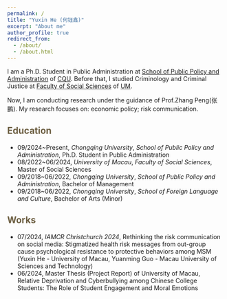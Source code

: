 ```yaml
---
permalink: /
title: "Yuxin He (何钰鑫)"
excerpt: "About me"
author_profile: true
redirect_from: 
  - /about/
  - /about.html
---
```


I am a Ph.D. Student in Public Administration at [School of Public Policy and Administration](https://cpa.cqu.edu.cn/) of [CQU](https://www.cqu.edu.cn). Before that, I studied Criminology and Criminal Justice at [Faculty of Social Sciences](https://fss.um.edu.mo) of [UM](https://www.um.edu.mo).

Now, I am conducting research under the guidance of Prof.Zhang Peng(张鹏). My research focuses on: economic policy; risk communication. 


<span style="color:#6b5d40">Education</span>
----------

- 09/2024~Present, *Chongqing University*, *School of Public Policy and Administration*, Ph.D. Student in Public Administration
- 08/2022~06/2024, *University of Macau*, *Faculty of Social Sciences*, Master of Social Sciences
- 09/2018~06/2022, *Chongqing University*, *School of Public Policy and Administration*, Bachelor of Management
- 09/2018~06/2022, *Chongqing University*, *School of Foreign Language and Culture*, Bachelor of Arts (Minor)


<span style="color:#6b5d40">Works</span>
----------

- 07/2024, *IAMCR Christchurch 2024*, Rethinking the risk communication on social media: Stigmatized health risk messages from out-group cause psychological resistance to protective behaviors among MSM (Yuxin He - University of Macau, Yuanming Guo - Macau University of Sciences and Technology)
- 06/2024, Master Thesis (Project Report) of University of Macau, Relative Deprivation and Cyberbullying among Chinese College Students: The Role of Student Engagement and Moral Emotions
